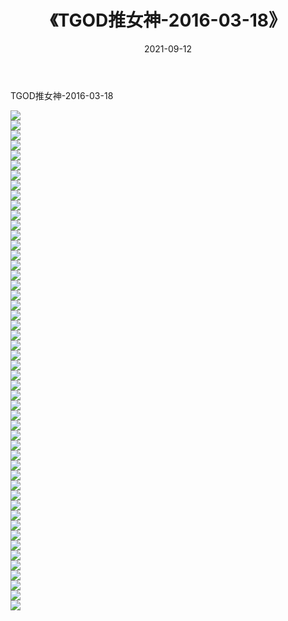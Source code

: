 ﻿---
layout: post
title:  《TGOD推女神-2016-03-18》
date:   2021-09-12
img: http://img.660000.xyz/Sharelink/网络美图/2021/TGOD推女神-2016-03-18/000.jpg
categories: [美女, 清纯, 唯美]
---

TGOD推女神-2016-03-18

  ![](http://img.660000.xyz/Sharelink/网络美图/2021/TGOD推女神-2016-03-18/001.jpg) <br> ![](http://img.660000.xyz/Sharelink/网络美图/2021/TGOD推女神-2016-03-18/002.jpg) <br> ![](http://img.660000.xyz/Sharelink/网络美图/2021/TGOD推女神-2016-03-18/003.jpg) <br> ![](http://img.660000.xyz/Sharelink/网络美图/2021/TGOD推女神-2016-03-18/004.jpg) <br> ![](http://img.660000.xyz/Sharelink/网络美图/2021/TGOD推女神-2016-03-18/005.jpg) <br> ![](http://img.660000.xyz/Sharelink/网络美图/2021/TGOD推女神-2016-03-18/006.jpg) <br> ![](http://img.660000.xyz/Sharelink/网络美图/2021/TGOD推女神-2016-03-18/007.jpg) <br> ![](http://img.660000.xyz/Sharelink/网络美图/2021/TGOD推女神-2016-03-18/008.jpg) <br> ![](http://img.660000.xyz/Sharelink/网络美图/2021/TGOD推女神-2016-03-18/009.jpg) <br> ![](http://img.660000.xyz/Sharelink/网络美图/2021/TGOD推女神-2016-03-18/010.jpg) <br> ![](http://img.660000.xyz/Sharelink/网络美图/2021/TGOD推女神-2016-03-18/011.jpg) <br> ![](http://img.660000.xyz/Sharelink/网络美图/2021/TGOD推女神-2016-03-18/012.jpg) <br> ![](http://img.660000.xyz/Sharelink/网络美图/2021/TGOD推女神-2016-03-18/013.jpg) <br> ![](http://img.660000.xyz/Sharelink/网络美图/2021/TGOD推女神-2016-03-18/014.jpg) <br> ![](http://img.660000.xyz/Sharelink/网络美图/2021/TGOD推女神-2016-03-18/015.jpg) <br> ![](http://img.660000.xyz/Sharelink/网络美图/2021/TGOD推女神-2016-03-18/016.jpg) <br> ![](http://img.660000.xyz/Sharelink/网络美图/2021/TGOD推女神-2016-03-18/017.jpg) <br> ![](http://img.660000.xyz/Sharelink/网络美图/2021/TGOD推女神-2016-03-18/018.jpg) <br> ![](http://img.660000.xyz/Sharelink/网络美图/2021/TGOD推女神-2016-03-18/019.jpg) <br> ![](http://img.660000.xyz/Sharelink/网络美图/2021/TGOD推女神-2016-03-18/020.jpg) <br> ![](http://img.660000.xyz/Sharelink/网络美图/2021/TGOD推女神-2016-03-18/021.jpg) <br> ![](http://img.660000.xyz/Sharelink/网络美图/2021/TGOD推女神-2016-03-18/022.jpg) <br> ![](http://img.660000.xyz/Sharelink/网络美图/2021/TGOD推女神-2016-03-18/023.jpg) <br> ![](http://img.660000.xyz/Sharelink/网络美图/2021/TGOD推女神-2016-03-18/024.jpg) <br> ![](http://img.660000.xyz/Sharelink/网络美图/2021/TGOD推女神-2016-03-18/025.jpg) <br> ![](http://img.660000.xyz/Sharelink/网络美图/2021/TGOD推女神-2016-03-18/026.jpg) <br> ![](http://img.660000.xyz/Sharelink/网络美图/2021/TGOD推女神-2016-03-18/027.jpg) <br> ![](http://img.660000.xyz/Sharelink/网络美图/2021/TGOD推女神-2016-03-18/028.jpg) <br> ![](http://img.660000.xyz/Sharelink/网络美图/2021/TGOD推女神-2016-03-18/029.jpg) <br> ![](http://img.660000.xyz/Sharelink/网络美图/2021/TGOD推女神-2016-03-18/030.jpg) <br> ![](http://img.660000.xyz/Sharelink/网络美图/2021/TGOD推女神-2016-03-18/031.jpg) <br> ![](http://img.660000.xyz/Sharelink/网络美图/2021/TGOD推女神-2016-03-18/032.jpg) <br> ![](http://img.660000.xyz/Sharelink/网络美图/2021/TGOD推女神-2016-03-18/033.jpg) <br> ![](http://img.660000.xyz/Sharelink/网络美图/2021/TGOD推女神-2016-03-18/034.jpg) <br> ![](http://img.660000.xyz/Sharelink/网络美图/2021/TGOD推女神-2016-03-18/035.jpg) <br> ![](http://img.660000.xyz/Sharelink/网络美图/2021/TGOD推女神-2016-03-18/036.jpg) <br> ![](http://img.660000.xyz/Sharelink/网络美图/2021/TGOD推女神-2016-03-18/037.jpg) <br> ![](http://img.660000.xyz/Sharelink/网络美图/2021/TGOD推女神-2016-03-18/038.jpg) <br> ![](http://img.660000.xyz/Sharelink/网络美图/2021/TGOD推女神-2016-03-18/039.jpg) <br> ![](http://img.660000.xyz/Sharelink/网络美图/2021/TGOD推女神-2016-03-18/040.jpg) <br> ![](http://img.660000.xyz/Sharelink/网络美图/2021/TGOD推女神-2016-03-18/041.jpg) <br> ![](http://img.660000.xyz/Sharelink/网络美图/2021/TGOD推女神-2016-03-18/042.jpg) <br> ![](http://img.660000.xyz/Sharelink/网络美图/2021/TGOD推女神-2016-03-18/043.jpg) <br> ![](http://img.660000.xyz/Sharelink/网络美图/2021/TGOD推女神-2016-03-18/044.jpg) <br> ![](http://img.660000.xyz/Sharelink/网络美图/2021/TGOD推女神-2016-03-18/045.jpg) <br> ![](http://img.660000.xyz/Sharelink/网络美图/2021/TGOD推女神-2016-03-18/046.jpg) <br> ![](http://img.660000.xyz/Sharelink/网络美图/2021/TGOD推女神-2016-03-18/047.jpg) <br> ![](http://img.660000.xyz/Sharelink/网络美图/2021/TGOD推女神-2016-03-18/048.jpg) <br> ![](http://img.660000.xyz/Sharelink/网络美图/2021/TGOD推女神-2016-03-18/049.jpg) <br> ![](http://img.660000.xyz/Sharelink/网络美图/2021/TGOD推女神-2016-03-18/050.jpg) <br>
